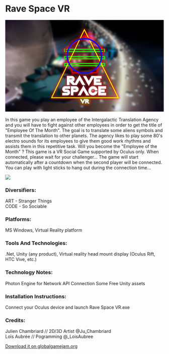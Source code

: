 # Rave Space VR

<p align="center"><img src="Archives/Visuels/Screen.png"></p>

In this game you play an employee of the Intergalactic Translation Agency and you will have to fight against other employees in order to get the title of "Employee Of The Month". The goal is to translate some aliens symbols and transmit the translation to other planets. The agency likes to play some 80's electro sounds for its employees to give them good work rhythms and assists them in this repetitive task. Will you become the "Employee of the Month" ? This game is a VR Social Game supported by Oculus only. When connected, please wait for your challenger... The game will start automatically after a countdown when the second player will be connected. You can play with light sticks to hang out during the connection time...

<p align="center"><img src="Archives/Visuels/Space Rave VR.gif" style="display:block; margin: auto; left:0; right:0;"></p>

### Diversifiers: 
ART - Stranger Things <br>
CODE - So Sociable

### Platforms: 
MS Windows, Virtual Reality platform

### Tools And Technologies: 
.Net, Unity (any product), Virtual reality head mount display (Oculus Rift, HTC Vive, etc.)

### Technology Notes: 
Photon Engine for Network API Connection Some Free Unity assets

### Installation Instructions: 
Connect your Oculus device and launch Rave Space VR.exe

### Credits: 
Julien Chambriard // 2D/3D Artist @Ju_Chambriard <br>
Loïs Aubrée // Pogramming @_LoisAubree

<a href="https://globalgamejam.org/2018/games/rave-space-vr">Download it on globalgamejam.org</a>
